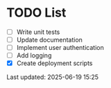 # TODO List

- [ ] Write unit tests
- [ ] Update documentation
- [ ] Implement user authentication
- [ ] Add logging
- [x] Create deployment scripts

Last updated: 2025-06-19 15:25
